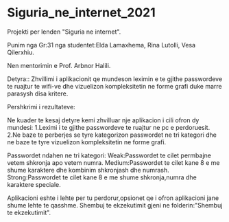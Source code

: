 # Siguria_ne_internet_2021
Projekti per lenden "Siguria ne internet". 

Punim nga Gr:31 nga studentet:Elda Lamaxhema, Rina Lutolli, Vesa Qilerxhiu.

Nen mentorimin e Prof. Arbnor Halili.

Detyra::
Zhvillimi i aplikacionit qe mundeson leximin e te gjithe passwordeve te ruajtur te wifi-ve dhe vizuelizon
kompleksitetin ne forme grafi duke marre parasysh disa kritere.

Pershkrimi i rezultateve:


Ne kuader te kesaj detyre kemi zhvilluar nje aplikacion i cili ofron dy mundesi:
1.Leximi i  te gjithe passwordeve te ruajtur ne pc e perdoruesit.
2.Ne baze te perberjes se tyre kategorizon passwordet ne tri kategori dhe ne baze te tyre vizuelizon kompleksitetin ne forme grafi.

Passwordet ndahen ne tri kategori:
  Weak:Passwordet te cilet permbajne vetem shkronja apo vetem numra.
  Medium:Passwordet te cilet kane 8 e me shume karaktere dhe kombinim shkronjash dhe numrash.
  Strong:Passwordet te cilet kane 8 e me shume shkronja,numra dhe karaktere speciale.
  
Aplikacioni eshte i lehte per tu perdorur,opsionet qe i ofron aplikacioni jane shume lehte te qasshme.
Shembuj te ekzekutimit gjeni ne folderin:"Shembuj te ekzekutimit".
